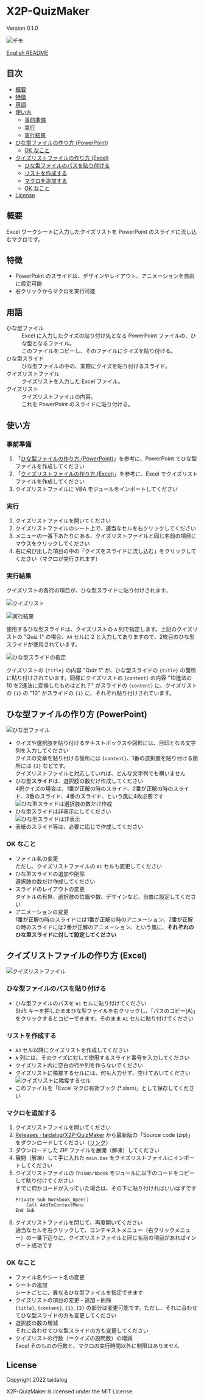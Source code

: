 # X2P-QuizMaker

Version 0.1.0

![デモ](https://github.com/taidalog/X2P-QuizMaker/blob/images/image/demo.gif)

[English README](README.md)


## 目次

- [概要](#%e6%a6%82%e8%a6%81)
- [特徴](#%e7%89%b9%e5%be%b4)
- [用語](#%e7%94%a8%e8%aa%9e)
- [使い方](#%e4%bd%bf%e3%81%84%e6%96%b9)
    - [事前準備](#%e4%ba%8b%e5%89%8d%e6%ba%96%e5%82%99)
    - [実行](#%e5%ae%9f%e8%a1%8c)
    - [実行結果](#%e5%ae%9f%e8%a1%8c%e7%b5%90%e6%9e%9c)
- [ひな型ファイルの作り方 (PowerPoint)](#%e3%81%b2%e3%81%aa%e5%9e%8b%e3%83%95%e3%82%a1%e3%82%a4%e3%83%ab%e3%81%ae%e4%bd%9c%e3%82%8a%e6%96%b9-powerpoint)
    - [OK なこと](#ok-%e3%81%aa%e3%81%93%e3%81%a8)
- [クイズリストファイルの作り方 (Excel)](#%e3%82%af%e3%82%a4%e3%82%ba%e3%83%aa%e3%82%b9%e3%83%88%e3%83%95%e3%82%a1%e3%82%a4%e3%83%ab%e3%81%ae%e4%bd%9c%e3%82%8a%e6%96%b9-excel)
    - [ひな型ファイルのパスを貼り付ける](#%e3%81%b2%e3%81%aa%e5%9e%8b%e3%83%95%e3%82%a1%e3%82%a4%e3%83%ab%e3%81%ae%e3%83%91%e3%82%b9%e3%82%92%e8%b2%bc%e3%82%8a%e4%bb%98%e3%81%91%e3%82%8b)
    - [リストを作成する](#%e3%83%aa%e3%82%b9%e3%83%88%e3%82%92%e4%bd%9c%e6%88%90%e3%81%99%e3%82%8b)
    - [マクロを追加する](#%e3%83%9e%e3%82%af%e3%83%ad%e3%82%92%e8%bf%bd%e5%8a%a0%e3%81%99%e3%82%8b)
    - [OK なこと](#ok-%e3%81%aa%e3%81%93%e3%81%a8-1)
- [License](#license)


## 概要

Excel ワークシートに入力したクイズリストを PowerPoint のスライドに流し込むマクロです。


## 特徴

- PowerPoint のスライドは、デザインやレイアウト、アニメーションを自由に設定可能
- 右クリックからマクロを実行可能


## 用語

<dl>
  <dt>ひな型ファイル</dt>
  <dd>Excel に入力したクイズの貼り付け先となる PowerPoint ファイルの、ひな型となるファイル。</dd>
  <dd>このファイルをコピーし、そのファイルにクイズを貼り付ける。</dd>
  <dt>ひな型スライド</dt>
  <dd>ひな型ファイルの中の、実際にクイズを貼り付けるスライド。</dd>
  <dt>クイズリストファイル</dt>
  <dd>クイズリストを入力した Excel ファイル。</dd>
  <dt>クイズリスト</dt>
  <dd>クイズリストファイルの内容。</dd>
  <dd>これを PowerPoint のスライドに貼り付ける。</dd>
</dl>


## 使い方


### 事前準備

1. 「[ひな型ファイルの作り方 (PowerPoint)](#%e3%81%b2%e3%81%aa%e5%9e%8b%e3%83%95%e3%82%a1%e3%82%a4%e3%83%ab%e3%81%ae%e4%bd%9c%e3%82%8a%e6%96%b9-powerpoint)」を参考に、PowerPoint でひな型ファイルを作成してください
1. 「[クイズリストファイルの作り方 (Excel)](#%e3%82%af%e3%82%a4%e3%82%ba%e3%83%aa%e3%82%b9%e3%83%88%e3%83%95%e3%82%a1%e3%82%a4%e3%83%ab%e3%81%ae%e4%bd%9c%e3%82%8a%e6%96%b9-excel)」を参考に、Excel でクイズリストファイルを作成してください
1. クイズリストファイルに VBA モジュールをインポートしてください


### 実行

1. クイズリストファイルを開いてください
1. クイズリストファイルのシート上で、適当なセルを右クリックしてください
1. メニューの一番下あたりにある、クイズリストファイルと同じ名前の項目にマウスをクリックしてください
1. 右に飛び出した項目の中の「クイズをスライドに流し込む」をクリックしてください（マクロが実行されます）


### 実行結果

クイズリストの各行の項目が、ひな型スライドに貼り付けされます。

![クイズリスト](https://github.com/taidalog/X2P-QuizMaker/blob/images/image/X2P_excel_quiz_1.png)

![実行結果](https://github.com/taidalog/X2P-QuizMaker/blob/images/image/X2P_result.png)

使用するひな型スライドは、クイズリストの `A` 列で指定します。上記のクイズリストの "Quiz 1" の場合、`A4` セルに 2 と入力してありますので、2枚目のひな型スライドが使用されています。

![ひな型スライドの指定](https://github.com/taidalog/X2P-QuizMaker/blob/images/image/X2P_excel_slide_index.png)

クイズリストの `{title}` の内容 "Quiz 1" が、ひな型スライドの `{title}` の箇所に貼り付けされています。同様にクイズリストの `{content}` の内容 "10進法の 10 を2進法に変換したものはどれ？" がスライドの `{content}` に、クイズリストの `{1}` の "10" がスライドの `{1}` に、それぞれ貼り付けされています。


## ひな型ファイルの作り方 (PowerPoint)

![ひな型ファイル](https://github.com/taidalog/X2P-QuizMaker/blob/images/image/X2P_ppt_1.png)

- クイズや選択肢を貼り付けるテキストボックスや図形には、目印となる文字列を入力してください  
    クイズの文章を貼り付ける箇所には `{content}`、1番の選択肢を貼り付ける箇所には `{1}` などです。  
    クイズリストファイルと対応していれば、どんな文字列でも構いません
- ひな型**スライド**は、選択肢の数だけ作成してください  
    4択クイズの場合は、1番が正解の時のスライド、2番が正解の時のスライド、3番のスライド、4番のスライド、という風に4枚必要です  
    ![ひな型スライドは選択肢の数だけ作成](https://github.com/taidalog/X2P-QuizMaker/blob/images/image/X2P_ppt_1_slides_for_answers.png)
- ひな型スライドは非表示にしてください  
    ![ひな型スライドは非表示](https://github.com/taidalog/X2P-QuizMaker/blob/images/image/X2P_ppt_1_invisible.png)
- 表紙のスライド等は、必要に応じで作成してください


### OK なこと

- ファイル名の変更  
    ただし、クイズリストファイルの `A1` セルも変更してください
- ひな型スライドの追加や削除  
    選択肢の数だけ作成してください
- スライドのレイアウトの変更  
    タイトルの有無、選択肢の位置や数、デザインなど、自由に設定してください
- アニメーションの変更  
    1番が正解の時のスライドには1番が正解の時のアニメーション、2番が正解の時のスライドには2番が正解のアニメーション、という風に、**それぞれのひな型スライドに対して設定してください**


## クイズリストファイルの作り方 (Excel)

![クイズリストファイル](https://github.com/taidalog/X2P-QuizMaker/blob/images/image/X2P_excel.png)


### ひな型ファイルのパスを貼り付ける

- ひな型ファイルのパスを `A1` セルに貼り付けてください  
    Shift キーを押したままひな型ファイルを右クリックし、「パスのコピー(A)」をクリックするとコピーできます。そのまま `A1` セルに貼り付けてください  


### リストを作成する

- `A3` セル以降にクイズリストを作成してください
- `A` 列には、そのクイズに対して使用するスライド番号を入力してください  
- クイズリスト内に空白の行や列を作らないでください
- クイズリストに隣接するセルには、何も入力せず、空けておいてください  
    ![クイズリストに隣接するセル](https://github.com/taidalog/X2P-QuizMaker/blob/images/image/X2P_excel_keep_blank.png)
- このファイルを「Excel マクロ有効ブック (*.xlsm)」として保存してください


### マクロを追加する

1. クイズリストファイルを開いてください
1. [Releases · taidalog/X2P-QuizMaker](https://github.com/taidalog/X2P-QuizMaker/releases) から最新版の「Source code (zip)」をダウンロードしてください（[リンク](https://github.com/taidalog/X2P-QuizMaker/releases)）
1. ダウンロードした ZIP ファイルを展開（解凍）してください
1. 展開（解凍）して手に入れた `main.bas` をクイズリストファイルにインポートしてください
1. クイズリストファイルの `ThisWorkbook` モジュールに以下のコードをコピーして貼り付けてください  
    すでに何かコードが入っていた場合は、その下に貼り付ければいいはずです  
    ```
    Private Sub Workbook_Open()
        Call AddToContextMenu
    End Sub
    ```
1. クイズリストファイルを閉じて、再度開いてください  
    適当なセルを右クリックして、コンテキストメニュー（右クリックメニュー）の一番下辺りに、クイズリストファイルと同じ名前の項目があればインポート成功です


### OK なこと

- ファイル名やシート名の変更
- シートの追加  
    シートごとに、異なるひな型ファイルを指定できます
- クイズリストの項目の変更・追加・削除  
    `{title}`, `{content}`, `{1}`, `{2}` の部分は変更可能です。ただし、それに合わせてひな型スライドの方も変更してください
- 選択肢の数の増減  
    それに合わせてひな型スライドの方も変更してください
- クイズリストの行数（＝クイズの設問数）の増減  
    Excel そのものの行数と、マクロの実行時間以外に制限はありません


## License

Copyright 2022 taidalog

X2P-QuizMaker is licensed under the MIT License.
